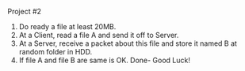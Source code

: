 Project #2

1. Do ready a file at least 20MB. 
2. At a Client, read a file A and send it off to Server. 
3. At a Server, receive a packet about this file and store it named B at random folder in HDD. 
4. If file A and file B are same is OK. 
Done- Good Luck!
